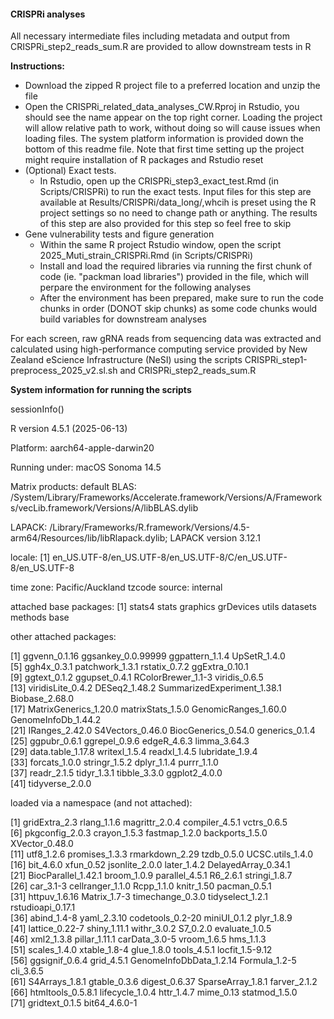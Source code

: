 #### CRISPRi analyses

All necessary intermediate files including metadata and output from CRISPRi_step2_reads_sum.R are provided to allow downstream tests in R

**Instructions:**

 - Download the zipped R project file to a preferred location and unzip the file
 - Open the CRISPRi_related_data_analyses_CW.Rproj in Rstudio, you should see the name appear on the top right corner. Loading the project will allow relative path to work, without doing so will cause issues when loading files. The system platform information is provided down the bottom of this readme file. Note that first time setting up the project might require installation of R packages and Rstudio reset 
 - (Optional) Exact tests. 
   - In Rstudio, open up the CRISPRi_step3_exact_test.Rmd (in Scripts/CRISPRi) to run the exact tests. Input files for this step are available at Results/CRISPRi/data_long/,whcih is preset using the R project settings so no need to change path or anything. The results of this step are also provided for this step so feel free to skip
 - Gene vulnerability tests and figure generation
   - Within the same R project Rstudio window, open the script 2025_Muti_strain_CRISPRi.Rmd (in Scripts/CRISPRi)
   - Install and load the required libraries via running the first chunk of code (ie. "packman load libraries") provided in the file, which will perpare the environment for the following analyses
   - After the environment has been prepared, make sure to run the code chunks in order (DONOT skip chunks) as some code chunks would build variables for downstream analyses
  

For each screen, raw gRNA reads from sequencing data was extracted and calculated using high-performance computing service provided by New Zealand eScience Infrastructure (NeSI)  using the scripts CRISPRi_step1-preprocess_2025_v2.sl.sh and CRISPRi_step2_reads_sum.R 




**System information for running the scripts**

sessionInfo()

R version 4.5.1 (2025-06-13)

Platform: aarch64-apple-darwin20

Running under: macOS Sonoma 14.5

Matrix products: default
BLAS:   /System/Library/Frameworks/Accelerate.framework/Versions/A/Frameworks/vecLib.framework/Versions/A/libBLAS.dylib 

LAPACK: /Library/Frameworks/R.framework/Versions/4.5-arm64/Resources/lib/libRlapack.dylib;  LAPACK version 3.12.1

locale:
[1] en_US.UTF-8/en_US.UTF-8/en_US.UTF-8/C/en_US.UTF-8/en_US.UTF-8

time zone: Pacific/Auckland
tzcode source: internal

attached base packages:
[1] stats4    stats     graphics  grDevices utils     datasets  methods   base     

other attached packages:

 [1] ggvenn_0.1.16               ggsankey_0.0.99999          ggpattern_1.1.4             UpSetR_1.4.0               
 [5] ggh4x_0.3.1                 patchwork_1.3.1             rstatix_0.7.2               ggExtra_0.10.1             
 [9] ggtext_0.1.2                ggupset_0.4.1               RColorBrewer_1.1-3          viridis_0.6.5              
[13] viridisLite_0.4.2           DESeq2_1.48.2               SummarizedExperiment_1.38.1 Biobase_2.68.0             
[17] MatrixGenerics_1.20.0       matrixStats_1.5.0           GenomicRanges_1.60.0        GenomeInfoDb_1.44.2        
[21] IRanges_2.42.0              S4Vectors_0.46.0            BiocGenerics_0.54.0         generics_0.1.4             
[25] ggpubr_0.6.1                ggrepel_0.9.6               edgeR_4.6.3                 limma_3.64.3               
[29] data.table_1.17.8           writexl_1.5.4               readxl_1.4.5                lubridate_1.9.4            
[33] forcats_1.0.0               stringr_1.5.2               dplyr_1.1.4                 purrr_1.1.0                
[37] readr_2.1.5                 tidyr_1.3.1                 tibble_3.3.0                ggplot2_4.0.0              
[41] tidyverse_2.0.0            

loaded via a namespace (and not attached):

 [1] gridExtra_2.3           rlang_1.1.6             magrittr_2.0.4          compiler_4.5.1          vctrs_0.6.5            
 [6] pkgconfig_2.0.3         crayon_1.5.3            fastmap_1.2.0           backports_1.5.0         XVector_0.48.0         
[11] utf8_1.2.6              promises_1.3.3          rmarkdown_2.29          tzdb_0.5.0              UCSC.utils_1.4.0       
[16] bit_4.6.0               xfun_0.52               jsonlite_2.0.0          later_1.4.2             DelayedArray_0.34.1    
[21] BiocParallel_1.42.1     broom_1.0.9             parallel_4.5.1          R6_2.6.1                stringi_1.8.7          
[26] car_3.1-3               cellranger_1.1.0        Rcpp_1.1.0              knitr_1.50              pacman_0.5.1           
[31] httpuv_1.6.16           Matrix_1.7-3            timechange_0.3.0        tidyselect_1.2.1        rstudioapi_0.17.1      
[36] abind_1.4-8             yaml_2.3.10             codetools_0.2-20        miniUI_0.1.2            plyr_1.8.9             
[41] lattice_0.22-7          shiny_1.11.1            withr_3.0.2             S7_0.2.0                evaluate_1.0.5         
[46] xml2_1.3.8              pillar_1.11.1           carData_3.0-5           vroom_1.6.5             hms_1.1.3              
[51] scales_1.4.0            xtable_1.8-4            glue_1.8.0              tools_4.5.1             locfit_1.5-9.12        
[56] ggsignif_0.6.4          grid_4.5.1              GenomeInfoDbData_1.2.14 Formula_1.2-5           cli_3.6.5              
[61] S4Arrays_1.8.1          gtable_0.3.6            digest_0.6.37           SparseArray_1.8.1       farver_2.1.2           
[66] htmltools_0.5.8.1       lifecycle_1.0.4         httr_1.4.7              mime_0.13               statmod_1.5.0          
[71] gridtext_0.1.5          bit64_4.6.0-1          
